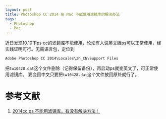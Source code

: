 ```yaml
---
layout: post
title: Photoshop CC 2014 在 Mac 不能使用滤镜库的解决办法
tags: 
  - Photoshop
  - Mac
---
```


近日发现10.10下ps cc的滤镜库不能使用，论坛有人说英文版ps可以正常使用，经实践证明可行。无需语言包，定位到

	Adobe Photoshop CC 2014\Locales\zh_CN\Support Files

把`tw10428.dat`这个文件删除（记得保留备份），再启动ps就变英文了，可正常使用滤镜库。
要变回中文只要把`tw10428.dat`这个文件放回原处就行了。

# 参考文献

1. [2014cc ps 不能用滤镜库，有没有解决方法！](http://www.macx.cn/thread-2146600-1-1.html)
